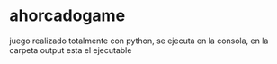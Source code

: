 # ahorcadogame
juego realizado totalmente con python, se ejecuta en la consola, en la carpeta output esta el ejecutable
